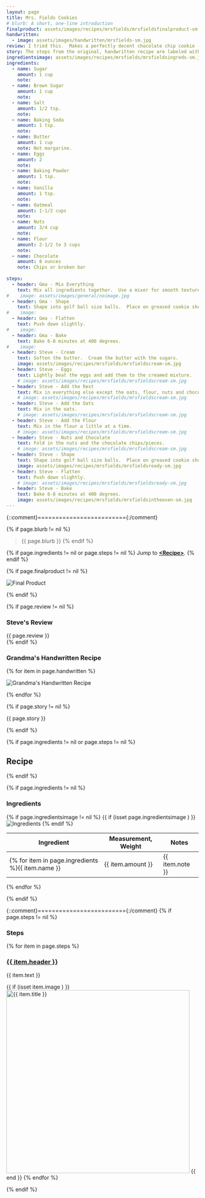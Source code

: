 ```yaml
---
layout: page
title: Mrs. Fields Cookies
# blurb: A short, one-line introduction
finalproduct: assets/images/recipes/mrsfields/mrsfieldsfinalproduct-sm.jpg
handwritten: 
  - image: assets/images/handwritten/mrsfields-sm.jpg 
review: I tried this.  Makes a perfectly decent chocolate chip cookie - my wife says they are excellent. 
story: The steps from the original, handwritten recipe are labeled with 'Gma-'.  My own versions of the steps are labeled with 'Steve-'. 
ingredientsimage: assets/images/recipes/mrsfields/mrsfieldsingreds-sm.jpg
ingredients:
  - name: Sugar
    amount: 1 cup
    note: 
  - name: Brown Sugar
    amount: 1 cup
    note: 
  - name: Salt
    amount: 1/2 tsp.
    note: 
  - name: Baking Soda
    amount: 1 tsp.
    note: 
  - name: Butter
    amount: 1 cup
    note: Not margarine.
  - name: Eggs
    amount: 2
    note: 
  - name: Baking Powder
    amount: 1 tsp.
    note: 
  - name: Vanilla
    amount: 1 tsp.
    note: 
  - name: Oatmeal
    amount: 1-1/2 cups
    note: 
  - name: Nuts
    amount: 3/4 cup
    note: 
  - name: Flour
    amount: 2-1/2 to 3 cups
    note: 
  - name: Chocolate
    amount: 8 ounces
    note: Chips or broken bar
    
steps:
  - header: Gma - Mix Everything
    text: Mix all ingredients together.  Use a mixer for smooth texture.
#    image: assets/images/general/noimage.jpg
  - header: Gma - Shape
    text: Shape into golf ball size balls.  Place on greased cookie sheet.
#    image: 
  - header: Gma - Flatten
    text: Push down slightly.
#    image: 
  - header: Gma - Bake
    text: Bake 6-8 minutes at 400 degrees.
#    image: 
  - header: Steve - Cream
    text: Soften the butter.  Cream the butter with the sugars.
    image: assets/images/recipes/mrsfields/mrsfieldscream-sm.jpg
  - header: Steve - Eggs
    text: Lightly beat the eggs and add them to the creamed mixture.
    # image: assets/images/recipes/mrsfields/mrsfieldscream-sm.jpg
  - header: Steve - Add the Rest
    text: Mix in everything else except the oats, flour, nuts and chocolate.
    # image: assets/images/recipes/mrsfields/mrsfieldscream-sm.jpg
  - header: Steve - Add the Oats
    text: Mix in the oats.
    # image: assets/images/recipes/mrsfields/mrsfieldscream-sm.jpg
  - header: Steve - Add the Flour
    text: Mix in the flour a little at a time.
    # image: assets/images/recipes/mrsfields/mrsfieldscream-sm.jpg
  - header: Steve - Nuts and Chocolate
    text: Fold in the nuts and the chocolate chips/pieces.
    # image: assets/images/recipes/mrsfields/mrsfieldscream-sm.jpg
  - header: Steve - Shape
    text: Shape into golf ball size balls.  Place on greased cookie sheet.
    image: assets/images/recipes/mrsfields/mrsfieldsready-sm.jpg 
  - header: Steve - Flatten
    text: Push down slightly.
    # image: assets/images/recipes/mrsfields/mrsfieldsready-sm.jpg 
  - header: Steve - Bake
    text: Bake 6-8 minutes at 400 degrees.
    image: assets/images/recipes/mrsfields/mrsfieldsintheoven-sm.jpg
---
```


{::comment}========================={:/comment}

{% if page.blurb != nil %}
> {{ page.blurb }}
{% endif %}

{% if page.ingredients != nil or page.steps != nil %}
Jump to **[\<Recipe\>](#recipe)**.
{% endif %}

<!--- ~~~~~~~~~~~~~~~~~~~~~~~~~~~~~~~~~~~~ --->

<!--- 
page.finalproduct is {% if page.finalproduct == blank %}blank{% else %}"{{ page.finalproduct }}"{% endif %}

page.finalproduct is {% if page.finalproduct == "" %}empty string{% else %}"{{ page.finalproduct }}"{% endif %}

page.finalproduct is {% if page.finalproduct == nil %}nil{% else %}"{{ page.finalproduct }}"{% endif %}
--->

<!--- {{ if (isset page.finalproduct ) }}  --->
{% if page.finalproduct != nil %}

<img alt="Final Product" src="https://illinifanboy.github.io/{{ page.finalproduct }}">

{% endif %}

<!--- ~~~~~~~~~~~~~~~~~~~~~~~~~~~~~~~~~~~~ --->

{% if page.review != nil %}
### Steve's Review  
{{ page.review }}    
{% endif %}

<!--- ~~~~~~~~~~~~~~~~~~~~~~~~~~~~~~~~~~~~ --->

### Grandma's Handwritten Recipe

{% for item in page.handwritten %}

<img alt="Grandma's Handwritten Recipe" src="https://illinifanboy.github.io/{{ item.image }}">

{% endfor %}

{% if page.story != nil %}

{{ page.story }}

{% endif %}

<!--- ~~~~~~~~~~~~~~~~~~~~~~~~~~~~~~~~~~~~ --->

{% if page.ingredients != nil or page.steps != nil %}
## Recipe
{% endif %}

{% if page.ingredients != nil %}
### Ingredients

{% if page.ingredientsimage != nil %}
{{ if (isset page.ingredientsimage ) }}
<img alt="Ingredients" src="https://illinifanboy.github.io/{{ page.ingredientsimage }}">
{% endif %}

Ingredient | Measurement, Weight | Notes
---|---|----
{% for item in page.ingredients %}{{ item.name }} | {{ item.amount }} | {{ item.note }}
{% endfor %}

{% endif %}

{::comment}========================={:/comment}
{% if page.steps != nil %}
### Steps

{% for item in page.steps %}

### <ins>{{ item.header }}</ins> 

{{ item.text }}

{{ if (isset item.image ) }}
<img width="480" alt="{{ item.title }}" src="https://illinifanboy.github.io/{{ item.image }}">
{{ end }}
{% endfor %}

{% endif %}

